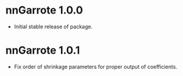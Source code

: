 # nnGarrote 1.0.0
* Initial stable release of package.

# nnGarrote 1.0.1
* Fix order of shrinkage parameters for proper output of coefficients.
